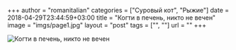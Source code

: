 +++
author = "romanitalian"
categories = ["Суровый кот", "Рыжие"]
date = 2018-04-29T23:44:59+03:00
title = "Когти в печень, никто не вечен"
image = "imgs/page1.jpg"
layout = "post"
tags = ["", ""]
url = ""
+++

<img src="/imgs/page1.jpg" alt="Когти в печень, никто не вечен">
